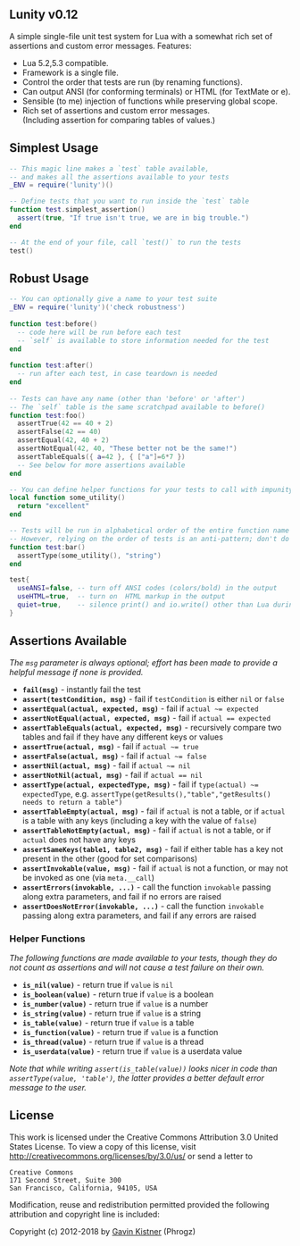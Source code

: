## Lunity v0.12

A simple single-file unit test system for Lua with a somewhat rich set of assertions and custom error messages. Features:

* Lua 5.2,5.3 compatible.
* Framework is a single file.
* Control the order that tests are run (by renaming functions).
* Can output ANSI (for conforming terminals) or HTML (for TextMate or e).
* Sensible (to me) injection of functions while preserving global scope.
* Rich set of assertions and custom error messages.  
  (Including assertion for comparing tables of values.)


## Simplest Usage

``` lua
-- This magic line makes a `test` table available,
-- and makes all the assertions available to your tests
_ENV = require('lunity')()

-- Define tests that you want to run inside the `test` table
function test.simplest_assertion()
  assert(true, "If true isn't true, we are in big trouble.")  
end

-- At the end of your file, call `test()` to run the tests
test()
```

## Robust Usage

``` lua
-- You can optionally give a name to your test suite
_ENV = require('lunity')('check robustness')
 
function test:before()
  -- code here will be run before each test
  -- `self` is available to store information needed for the test
end
     
function test:after()
  -- run after each test, in case teardown is needed
end
     
-- Tests can have any name (other than 'before' or 'after')
-- The `self` table is the same scratchpad available to before()
function test:foo()
  assertTrue(42 == 40 + 2)
  assertFalse(42 == 40)
  assertEqual(42, 40 + 2)
  assertNotEqual(42, 40, "These better not be the same!")
  assertTableEquals({ a=42 }, { ["a"]=6*7 })
  -- See below for more assertions available
end

-- You can define helper functions for your tests to call with impunity
local function some_utility()
  return "excellent"
end

-- Tests will be run in alphabetical order of the entire function name
-- However, relying on the order of tests is an anti-pattern; don't do it
function test:bar()
  assertType(some_utility(), "string")
end

test{
  useANSI=false, -- turn off ANSI codes (colors/bold) in the output
  useHTML=true,  -- turn on  HTML markup in the output
  quiet=true,    -- silence print() and io.write() other than Lua during the tests
}
```


## Assertions Available

_The `msg` parameter is always optional; effort has been made to provide a helpful message if none is provided._

* <strong>`fail(msg)`</strong> - instantly fail the test
* <strong>`assert(testCondition, msg)`</strong> - fail if `testCondition` is either `nil` or `false`
* <strong>`assertEqual(actual, expected, msg)`</strong> - fail if `actual ~= expected`
* <strong>`assertNotEqual(actual, expected, msg)`</strong> - fail if `actual == expected`
* <strong>`assertTableEquals(actual, expected, msg)`</strong> - recursively compare two tables and fail if they have any different keys or values
* <strong>`assertTrue(actual, msg)`</strong> - fail if `actual ~= true`
* <strong>`assertFalse(actual, msg)`</strong> - fail if `actual ~= false`
* <strong>`assertNil(actual, msg)`</strong> - fail if `actual ~= nil`
* <strong>`assertNotNil(actual, msg)`</strong> - fail if `actual == nil`
* <strong>`assertType(actual, expectedType, msg)`</strong> - fail if `type(actual) ~= expectedType`, e.g. `assertType(getResults(),"table","getResults() needs to return a table")`
* <strong>`assertTableEmpty(actual, msg)`</strong> - fail if `actual` is not a table, or if `actual` is a table with any keys (including a key with the value of `false`)
* <strong>`assertTableNotEmpty(actual, msg)`</strong> - fail if `actual` is not a table, or if `actual` does not have any keys
* <strong>`assertSameKeys(table1, table2, msg)`</strong> - fail if either table has a key not present in the other (good for set comparisons)
* <strong>`assertInvokable(value, msg)`</strong> - fail if `actual` is not a function, or may not be invoked as one (via `meta.__call`)
* <strong>`assertErrors(invokable, ...)`</strong> - call the function `invokable` passing along extra parameters, and fail if no errors are raised
* <strong>`assertDoesNotError(invokable, ...)`</strong> - call the function `invokable` passing along extra parameters, and fail if any errors are raised

### Helper Functions

_The following functions are made available to your tests, though they do not count as assertions and will not cause a test failure on their own._

* <strong>`is_nil(value)`</strong> - return true if `value` is `nil`
* <strong>`is_boolean(value)`</strong> - return true if `value` is a boolean
* <strong>`is_number(value)`</strong> - return true if `value` is a number
* <strong>`is_string(value)`</strong> - return true if `value` is a string
* <strong>`is_table(value)`</strong> - return true if `value` is a table
* <strong>`is_function(value)`</strong> - return true if `value` is a function
* <strong>`is_thread(value)`</strong> - return true if `value` is a thread
* <strong>`is_userdata(value)`</strong> - return true if `value` is a userdata value

*Note that while writing `assert(is_table(value))` looks nicer in code than `assertType(value, 'table')`, the latter provides a better default error message to the user.*


##

## License

This work is licensed under the Creative Commons Attribution 3.0
United States License. To view a copy of this license, visit
http://creativecommons.org/licenses/by/3.0/us/ or send a letter to

    Creative Commons
    171 Second Street, Suite 300
    San Francisco, California, 94105, USA

Modification, reuse and redistribution permitted provided the following
attribution and copyright line is included:

Copyright (c) 2012-2018 by [Gavin Kistner](mailto:!@phrogz.net) (Phrogz)
